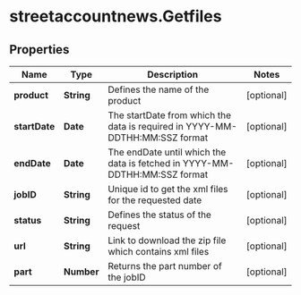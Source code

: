 # streetaccountnews.Getfiles

## Properties

Name | Type | Description | Notes
------------ | ------------- | ------------- | -------------
**product** | **String** | Defines the name of the product | [optional] 
**startDate** | **Date** | The startDate from which the data is required in YYYY-MM-DDTHH:MM:SSZ format | [optional] 
**endDate** | **Date** | The endDate until which the data is fetched in YYYY-MM-DDTHH:MM:SSZ format | [optional] 
**jobID** | **String** | Unique id to get the xml files for the requested date | [optional] 
**status** | **String** | Defines the status of the request | [optional] 
**url** | **String** | Link to download the zip file which contains xml files | [optional] 
**part** | **Number** | Returns the part number of the jobID | [optional] 


